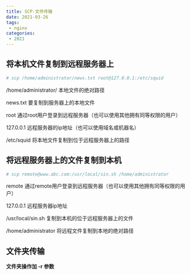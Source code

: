 ```yaml
---
title: SCP-文件传输
date: 2021-03-26
tags:
 - nginx
categories:
 - 2021
---
```



## 将本机文件复制到远程服务器上
```sh
# scp /home/administrator/news.txt root@127.0.0.1:/etc/squid
```
/home/administrator/     本地文件的绝对路径

news.txt                 要复制到服务器上的本地文件

root                     通过root用户登录到远程服务器（也可以使用其他拥有同等权限的用户）

127.0.0.1                远程服务器的ip地址（也可以使用域名或机器名）

/etc/squid               将本地文件复制到位于远程服务器上的路径


## 将远程服务器上的文件复制到本机
```sh
# scp remote@www.abc.com:/usr/local/sin.sh /home/administrator
```
remote                   通过remote用户登录到远程服务器（也可以使用其他拥有同等权限的用户）

127.0.0.1                远程服务器ip地址

/usr/local/sin.sh        复制到本机的位于远程服务器上的文件

/home/administrator      将远程文件复制到本地的绝对路径


## 文件夹传输
**文件夹操作加 -r 参数**